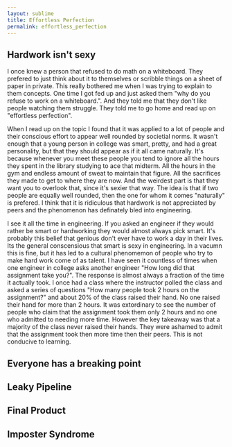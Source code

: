 ```yaml
---
layout: sublime
title: Effortless Perfection
permalink: effortless_perfection
---
```


## Hardwork isn't sexy

I once knew a person that refused to do math on a whiteboard. They prefered to just think about it to themselves or scribble things on a sheet of paper in private. This really bothered me when I was trying to explain to them concepts. One time I got fed up and just asked them "why do you refuse to work on a whiteboard.". And they told me that they don't like people watching them struggle. They told me to go home and read up on "effortless perfection".

When I read up on the topic I found that it was applied to a lot of people and their conscious effort to appear well rounded by societial norms. It wasn't enough that a young person in college was smart, pretty, and had a great personality, but that they should appear as if it all came naturally. It's because whenever you meet these people you tend to ignore all the hours they spent in the library studying to ace that midterm. All the hours in the gym and endless amount of sweat to maintain that figure. All the sacrifices they made to get to where they are now. And the weirdest part is that they want you to overlook that, since it's sexier that way. The idea is that if two people are equally well rounded, then the one for whom it comes "naturally" is prefered. I think that it is ridiculous that hardwork is not appreciated by peers and the phenomenon has definately bled into engineering.

I see it all the time in engineering. If you asked an engineer if they would rather be smart or hardworking they would almost always pick smart. It's probably this belief that genious don't ever have to work a day in their lives. Its the general conscensious that smart is sexy in engineering. In a vacumn this is fine, but it has led to a cultural phenomemon of people who try to make hard work come of as talent. I have seen it countless of times when one engineer in college asks another engineer "How long did that assignment take you?". The response is almost always a fraction of the time it actually took. I once had a class where the instructor polled the class and asked a series of questions "How many people took 2 hours on the assignment?" and about 20% of the class raised their hand. No one raised their hand for more than 2 hours. It was extordinary to see the number of people who claim that the assignment took them only 2 hours and no one who admitted to needing more time. However the key takeaway was that a majority of the class never raised their hands. They were ashamed to admit that the assignment took then more time then their peers. This is not conducive to learning.

## Everyone has a breaking point


## Leaky Pipeline
## Final Product
## Imposter Syndrome
